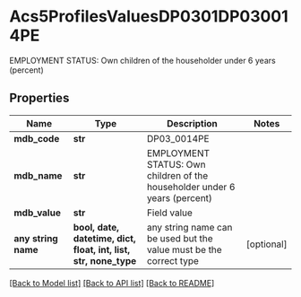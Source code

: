 # Acs5ProfilesValuesDP0301DP030014PE

EMPLOYMENT STATUS: Own children of the householder under 6 years (percent)

## Properties
Name | Type | Description | Notes
------------ | ------------- | ------------- | -------------
**mdb_code** | **str** | DP03_0014PE | 
**mdb_name** | **str** | EMPLOYMENT STATUS: Own children of the householder under 6 years (percent) | 
**mdb_value** | **str** | Field value | 
**any string name** | **bool, date, datetime, dict, float, int, list, str, none_type** | any string name can be used but the value must be the correct type | [optional]

[[Back to Model list]](../README.md#documentation-for-models) [[Back to API list]](../README.md#documentation-for-api-endpoints) [[Back to README]](../README.md)


